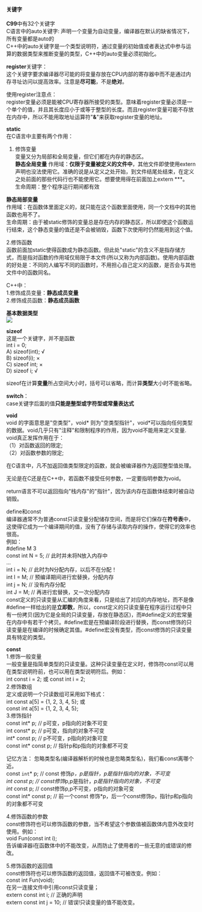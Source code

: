 #### 关键字 ####
**C99**中有32个关键字  
C语言中的auto关键字: 声明一个变量为自动变量，编译器在默认的缺省情况下，所有变量都是auto的  
C++中的auto关键字是一个类型说明符，通过变量的初始值或者表达式中参与运算的数据类型来推断变量的类型，C++中的auto变量必须初始化。  

**register**关键字：  
这个关键字要求编译器尽可能的将变量存放在CPU内部的寄存器中而不是通过内存寻址访问以提高效率。注意是**尽可能**，不是**绝对**。  

使用register注意点：  
register变量必须是能被CPU寄存器所接受的类型。意味着register变量必须是一个单个的值，并且其长度应小于或等于整型的长度。而且register变量可能不存放在内存中，所以不能用取地址运算符"**&**"来获取register变量的地址。  

**static**  
在C语言中主要有两个作用：  
1. 修饰变量  
变量又分为局部和全局变量，但它们都在内存的静态区。  
**静态全局变量**
作用域：**仅限于变量被定义的文件中**，其他文件即使使用extern声明也没法使用它。准确的说是从定义之处开始，到文件结尾处结束，在定义之处前面的那些代码行也不能使用它。想要使用得在前面加上extern ***。  
生命周期：整个程序运行期间都有效  

**静态局部变量**  
作用域：在函数体里面定义的，就只能在这个函数里面使用，同一个文档中的其他函数也用不了。  
生命周期：由于被static修饰的变量总是存在内存的静态区，所以即使这个函数运行结束，这个静态变量的值还是不会被销毁，函数下次使用时仍然能用到这个值。  

2.修饰函数  
函数前面加static使得函数成为静态函数。但此处"static"的含义不是指存储方式，而是指对函数的作用域仅局限于本文件(所以又称为内部函数)。使用内部函数的好处是：不同的人编写不同的函数时，不用担心自己定义的函数，是否会与其他文件中的函数同名。  

C++中：  
1.修饰成员变量：**静态成员变量**   
2.修饰成员函数：**静态成员函数**


**基本数据类型**   
![](https://img-blog.csdn.net/2018091613193955?watermark/2/text/aHR0cHM6Ly9ibG9nLmNzZG4ubmV0L2NoZW54aW42OTkx/font/5a6L5L2T/fontsize/400/fill/I0JBQkFCMA==/dissolve/70)  

**sizeof**  
这是一个关键字，并不是函数  
int i = 0;  
A) sizeof(int);   √  
B) sizeof(i);     ×  
C) sizeof int;    ×  
D) sizeof i;      √    

sizeof在计算**变量**所占空间大小时，括号可以省略，而计算**类型**大小时不能省略。  

**switch**：  
case关键字后面的值**只能是整型或字符型或常量表达式**  

**void**  
void 的字面意思是"空类型"，void* 则为"空类型指针"，void*可以指向任何类型的数据。void几乎只有"注释"和限制程序的作用，因为void不能用来定义变量.  
void真正发挥作用在于：  
（1）对函数返回的限定;  
（2）对函数参数的限定;  

在C语言中，凡不加返回值类型限定的函数，就会被编译器作为返回整型值处理。  

无论是在C还是在C++中，若函数不接受任何参数，一定要指明参数为void。  

return语言不可以返回指向"栈内存"的"指针"，因为该内存在函数体结束时被自动销毁。  

define和const  
编译器通常不为普通const只读变量分配储存空间，而是将它们保存在**符号表**中，这使得它成为一个编译期间的值，没有了存储与读取内存的操作，使得它的效率也很高。  
例如：  
 #define M 3    
 const int N = 5;  // 此时并未将N放入内存中  
 ...  
 int i = N;   // 此时为N分配内存，以后不在分配！    
 int I = M;   // 预编译期间进行宏替换，分配内存  
 int j = N;   // 没有内存分配  
 int J = M;   // 再进行宏替换，又一次分配内存   
const定义的只读变量从汇编的角度来看，只是给出了对应的内存地址，而不是像#define一样给出的是**立即数**，所以，const定义的只读变量在程序运行过程中只有一份拷贝(因为它是全局的只读变量，存放在静态区)，而#define定义的宏常量在内存中有若干个拷贝。#define宏是在预编译阶段进行替换，而const修饰的只读变量是在编译的时候确定其值。#define宏没有类型，而const修饰的只读变量具有特定的类型。  

**const**  
1.修饰一般变量  
一般变量是指简单类型的只读变量。这种只读变量在定义时，修饰符const可以用在类型说明符前，也可以用在类型说明符后。例如：   
int const i = 2;  或   const int i = 2;   
2.修饰数组  
定义或说明一个只读数组可采用如下格式：  
int const a[5] = {1, 2, 3, 4, 5}; 或  
const int a[5] = {1, 2, 3, 4, 5};  
3.修饰指针  
const int* p;   // p可变，p指向的对象不可变   
int const* p;   // p可变，指向的对象不可变   
int* const p;   // p不可变，p指向的对象可变  
const int* const p;  // 指针p和p指向的对象都不可变  

记忆方法： 忽略类型名(编译器解析的时候也是忽略类型名)，我们看const离哪个近。  
const `int`* p;  // const 修饰*p，p是指针，*p是指针指向的对象，不可变  
int const* p;  // const修饰*p,p是指针，*p是指针指向的对象，不可变   
int* const p;  // const修饰p,p不可变，p指向的对象可变  
const int* const p;  // 前一个const 修饰*p，后一个const修饰p，指针p和p指向的对象都不可变  

4.修饰函数的参数  
const修饰符也可以修饰函数的参数，当不希望这个参数值被函数体内意外改变时使用。例如：  
void Fun(const int i);  
告诉编译器i在函数体中的不能改变，从而防止了使用者的一些无意的或错误的修改。 

5.修饰函数的返回值   
const修饰符也可以修饰函数的返回值，返回值不可被改变。例如：   
const int Fun(void);  
在另一连接文件中引用const只读变量；  
extern const int i;   // 正确的声明  
extern const int j = 10;  // 错误!只读变量的值不能改变。  
